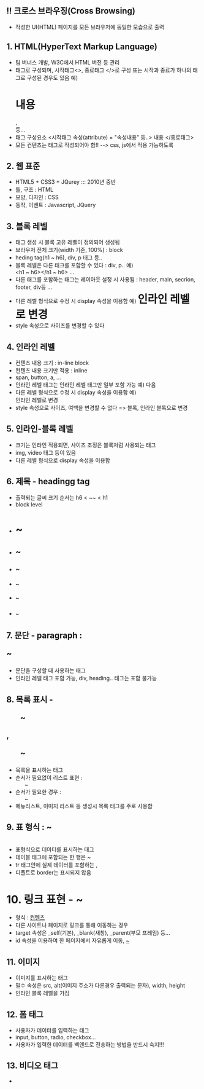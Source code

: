 ## !! 크로스 브라우징(Cross Browsing)
- 작성한 UI(HTML) 페이지를 모든 브라우저에 동일한 모습으로 출력

## 1. HTML(HyperText Markup Language)
- 팀 버너스 개발, W3C에서 HTML 버전 등 관리
- 태그로 구성되며, 시작태그<>, 종료태그 </>로 구성
  또는 시작과 종료가 하나의 태그로 구성된 경우도 있음
  예) <h1>내용</h1>, <br/> 등...
- 태그 구성요소
  <시작태그 속성(attribute) = "속성내용" 등..> 내용 </종료태그>
- 모든 컨텐츠는 태그로 작성되어야 함!! --> css, js에서 적용 가능하도록

## 2. 웹 표준
- HTML5 + CSS3 + JQurey ::: 2010년 중반
- 틀, 구조 : HTML
- 모양, 디자인 : CSS
- 동작, 이벤트 : Javascript, JQuery

## 3. 블록 레벨
- 태그 생성 시 블록 고유 레벨이 정의되어 생성됨
- 브라우저 전체 크기(width 기준, 100%) : block
- heding tag(h1 ~ h6), div, p 태그 등..
- 블록 레벨은 다른 태크를 포함할 수 있다 : div, p..
  예) <div>
          <h1 ~ h6></h1 ~ h6>
          ...
      </div>
- 다른 태그를 포함하는 태그는 레이아웃 설정 시 사용됨
  : header, main, secrion, footer, div등 ...
- 다른 레벨 형식으로 수정 시 display 속성을 이용함
  예) <h1 style="display:inline"> 인라인 레벨로 변경</h1>
- style 속성으로 사이즈를 변경할 수 있다

## 4. 인라인 레벨
- 컨텐츠 내용 크기 : in-line block
- 컨텐츠 내용 크기만 적용 : inline
- span, button, a, ...
- 인라인 레벨 태그는 인라인 레벨 태그만 일부 포함 가능
  예) <span><a herf="">다음</a></span>
- 다른 레벨 형식으로 수정 시 display 속성을 이용함
  예) <span style="display:block"> 인라인 레벨로 변경</span>
- style 속성으로 사이즈, 여백을 변경할 수 없다 => 블록, 인라인 블록으로 변경

## 5. 인라인-블록 레벨
- 크기는 인라인 적용되면, 사이즈 조정은 블록처럼 사용되는 태그
- img, video 태그 등이 있음
- 다른 레벨 형식으로 display 속성을 이용함

## 6. 제목 - headingg tag
- 출력되는 글씨 크기 순서는 h6 < ~~ < h1
- block level
- <h1> ~ </h1>
- <h2> ~ </h2>
- <h3> ~ </h3>
- <h4> ~ </h4>
- <h5> ~ </h5>
- <h6> ~ </h6>

## 7. 문단 - paragraph : <p>~</p>
- 문단을 구성할 때 사용하는 태그
- 인라인 레벨 태그 포함 가능, div, heading.. 태그는 포함 불가능

## 8. 목록 표시 - <ul>~</ul>, <ol>~</ol>
- 목록을 표시하는 태그
- 순서가 필요없이 리스트 표현 : <ul>~</ul>
- 순서가 필요한 경우 : <ol>~</ol>
- 메뉴리스트, 이미지 리스트 등 생성시 목록 태그를 주로 사용함

## 9. 표 형식 : <table>~</table>
- 표형식으로 데이터를 표시하는 태그
- 테이블 태그에 포함되는 한 행은 <tr>~</tr>
- tr 태그안에 실제 데이터를 포함하는 <th>, <td>
- 디폴트로 border는 표시되지 않음

# 10. 링크 표현<Anchor> - <a>~</a>
- 형식 : <a href="절대/상대 경로" target="">컨텐츠</a>
- 다른 사이트나 페이지로 링크를 통해 이동하는 경우
- target 속성은 _self(기본), _blank(새창), _parent(부모 프레임) 등...
- id 속성을 이용하여 한 페이지에서 자유롭게 이동, <a href = "#아이디 명">~</a>

## 11. 이미지
- 이미지를 표시하는 태그
- 필수 속성은 src, alt(이미지 주소가 다른경우 출력되는 문자), width, height
- 인라인 블록 레벨을 가짐

## 12. 폼 태그
- 사용자가 데이터를 입력하는 태그
- input, button, radio, checkbox...
- 사용자가 입력한 데이터를 백엔드로 전송하는 방법을 반드시 숙지!!!

## 13. 비디오 태그
- 